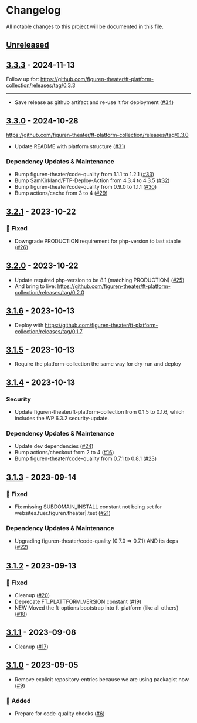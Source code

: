 # Changelog

All notable changes to this project will be documented in this file.

## [Unreleased](https://github.com/figuren-theater/ft-platform/compare/3.3.3...HEAD)

## [3.3.3](https://github.com/figuren-theater/ft-platform/compare/3.3.0...3.3.3) - 2024-11-13

Follow up for: https://github.com/figuren-theater/ft-platform-collection/releases/tag/0.3.3


---

- Save release as github artifact and re-use it for deployment ([#34](https://github.com/figuren-theater/ft-platform/pull/34))

## [3.3.0](https://github.com/figuren-theater/ft-platform/compare/3.2.1...3.3.0) - 2024-10-28

https://github.com/figuren-theater/ft-platform-collection/releases/tag/0.3.0

- Update README with platform structure  ([#31](https://github.com/figuren-theater/ft-platform/pull/31))

### Dependency Updates & Maintenance

- Bump figuren-theater/code-quality from 1.1.1 to 1.2.1 ([#33](https://github.com/figuren-theater/ft-platform/pull/33))
- Bump SamKirkland/FTP-Deploy-Action from 4.3.4 to 4.3.5 ([#32](https://github.com/figuren-theater/ft-platform/pull/32))
- Bump figuren-theater/code-quality from 0.9.0 to 1.1.1 ([#30](https://github.com/figuren-theater/ft-platform/pull/30))
- Bump actions/cache from 3 to 4 ([#29](https://github.com/figuren-theater/ft-platform/pull/29))

## [3.2.1](https://github.com/figuren-theater/ft-platform/compare/3.2.0...3.2.1) - 2023-10-22

### 🐛 Fixed

- Downgrade PRODUCTION requirement for php-version to last stable ([#26](https://github.com/figuren-theater/ft-platform/pull/26))

## [3.2.0](https://github.com/figuren-theater/ft-platform/compare/3.1.6...3.2.0) - 2023-10-22

- Update required php-version to be 8.1 (matching PRODUCTION) ([#25](https://github.com/figuren-theater/ft-platform/pull/25))
- And bring to live: https://github.com/figuren-theater/ft-platform-collection/releases/tag/0.2.0

## [3.1.6](https://github.com/figuren-theater/ft-platform/compare/3.1.5...3.1.6) - 2023-10-13

- Deploy with https://github.com/figuren-theater/ft-platform-collection/releases/tag/0.1.7

## [3.1.5](https://github.com/figuren-theater/ft-platform/compare/3.1.4...3.1.5) - 2023-10-13

- Require the platform-collection the same way for dry-run and deploy

## [3.1.4](https://github.com/figuren-theater/ft-platform/compare/3.1.3...3.1.4) - 2023-10-13

### Security

- Update figuren-theater/ft-platform-collection from 0.1.5 to 0.1.6, which includes the WP 6.3.2 security-update.

### Dependency Updates & Maintenance

- Update dev dependencies ([#24](https://github.com/figuren-theater/ft-platform/pull/24))
- Bump actions/checkout from 2 to 4 ([#16](https://github.com/figuren-theater/ft-platform/pull/16))
- Bump figuren-theater/code-quality from 0.7.1 to 0.8.1 ([#23](https://github.com/figuren-theater/ft-platform/pull/23))

## [3.1.3](https://github.com/figuren-theater/ft-platform/compare/3.1.2...3.1.3) - 2023-09-14

### 🐛 Fixed

- Fix missing SUBDOMAIN_INSTALL constant not being set for websites.fuer.figuren.theater|.test ([#21](https://github.com/figuren-theater/ft-platform/pull/21))

### Dependency Updates & Maintenance

- Upgrading figuren-theater/code-quality (0.7.0 => 0.7.1) AND its deps ([#22](https://github.com/figuren-theater/ft-platform/pull/22))

## [3.1.2](https://github.com/figuren-theater/ft-platform/compare/3.1.1...3.1.2) - 2023-09-13

### 🐛 Fixed

- Cleanup ([#20](https://github.com/figuren-theater/ft-platform/pull/20))
- Deprecate FT_PLATTFORM_VERSION constant ([#19](https://github.com/figuren-theater/ft-platform/pull/19))
- NEW Moved the ft-options bootstrap into ft-platform (like all others) ([#18](https://github.com/figuren-theater/ft-platform/pull/18))

## [3.1.1](https://github.com/figuren-theater/ft-platform/compare/3.1.0...3.1.1) - 2023-09-08

- Cleanup ([#17](https://github.com/figuren-theater/ft-platform/pull/17))

## [3.1.0](https://github.com/figuren-theater/ft-platform/compare/0.1.0...3.1.0) - 2023-09-05

- Remove explicit repository-entries because we are using packagist now ([#9](https://github.com/figuren-theater/ft-platform/pull/9))

### 🚀 Added

- Prepare for code-quality checks ([#6](https://github.com/figuren-theater/ft-platform/pull/6))
